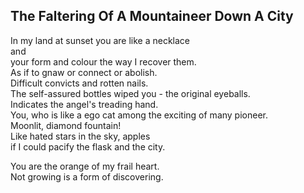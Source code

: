 The Faltering Of A Mountaineer Down A City
------------------------------------------
In my land at sunset you are like a necklace  
and  
your form and colour the way I recover them.  
As if to gnaw or connect or abolish.  
Difficult convicts and rotten nails.  
The self-assured bottles wiped you - the original eyeballs.  
Indicates the angel's treading hand.  
You, who is like a ego cat among the exciting of many pioneer.  
Moonlit, diamond fountain!  
Like hated stars in the sky, apples  
if I could pacify the flask and the city.  
  
You are the orange of my frail heart.  
Not growing is a form of discovering.  
